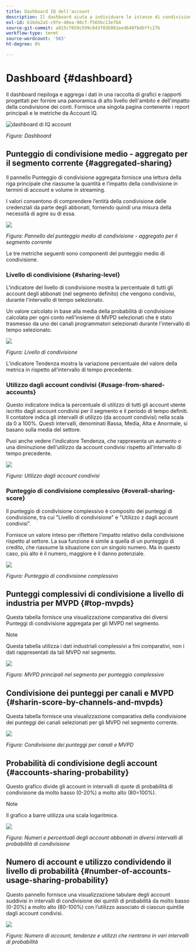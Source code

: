 ```yaml
---
title: Dashboard IQ dell'account
description: Il dashboard aiuta a individuare le istanze di condivisione delle password analizzando un'ampia gamma di dati degli utenti abbonati.
exl-id: 616da2a5-c9fe-40ea-90cf-f565bc13e764
source-git-commit: a015cf059c599c043f03b981eed640fbdbffc27b
workflow-type: tm+mt
source-wordcount: '563'
ht-degree: 0%

---
```


# Dashboard {#dashboard}

Il dashboard riepiloga e aggrega i dati in una raccolta di grafici e rapporti progettati per fornire una panoramica di alto livello dell&#39;ambito e dell&#39;impatto della condivisione dei conti. Fornisce una singola pagina contenente i report principali e le metriche da Account IQ.

![dashboard di IQ account](assets/dashboard-capture.png)


*Figura: Dashboard*

## Punteggio di condivisione medio - aggregato per il segmento corrente {#aggregated-sharing}

Il pannello Punteggio di condivisione aggregata fornisce una lettura della riga principale che riassume la quantità e l’impatto della condivisione in termini di account e volume in streaming.

I valori consentono di comprendere l’entità della condivisione delle credenziali da parte degli abbonati, fornendo quindi una misura della necessità di agire su di essa.

![](assets/aggregate-sharing-score.png)


*Figura: Pannello del punteggio medio di condivisione - aggregato per il segmento corrente*

Le tre metriche seguenti sono componenti del punteggio medio di condivisione.

### Livello di condivisione {#sharing-level}

L&#39;indicatore del livello di condivisione mostra la percentuale di tutti gli account degli abbonati (nel segmento definito) che vengono condivisi, durante l&#39;intervallo di tempo selezionato.

Un valore calcolato in base alla media della probabilità di condivisione calcolata per ogni conto nell&#39;insieme di MVPD selezionati che è stato trasmesso da uno dei canali programmatori selezionati durante l&#39;intervallo di tempo selezionato.

![](assets/sharing-level.png)


*Figura: Livello di condivisione*

L’indicatore Tendenza mostra la variazione percentuale del valore della metrica in rispetto all’intervallo di tempo precedente.

### Utilizzo dagli account condivisi {#usage-from-shared-accounts}

Questo indicatore indica la percentuale di utilizzo di tutti gli account utente iscritto dagli account condivisi per il segmento e il periodo di tempo definiti. Il contatore indica gli intervalli di utilizzo (da account condivisi) nella scala da 0 a 100%. Questi intervalli, denominati Bassa, Media, Alta e Anormale, si basano sulla media del settore.

Puoi anche vedere l&#39;indicatore Tendenza, che rappresenta un aumento o una diminuzione dell&#39;utilizzo da account condivisi rispetto all&#39;intervallo di tempo precedente.

![](assets/usage-4mshared-accounts.png)


*Figura: Utilizzo dagli account condivisi*

### Punteggio di condivisione complessivo {#overall-sharing-score}

Il punteggio di condivisione complessivo è composito dei punteggi di condivisione, tra cui &quot;Livello di condivisione&quot; e &quot;Utilizzo z dagli account condivisi&quot;.

Fornisce un valore inteso per riflettere l&#39;impatto relativo della condivisione rispetto al settore. La sua funzione è simile a quella di un punteggio di credito, che riassume la situazione con un singolo numero. Ma in questo caso, più alto è il numero, maggiore è il danno potenziale.

![](assets/overall-sharing-score.png)


*Figura: Punteggio di condivisione complessivo*

<!--### MVPDs in segment {#mvpd-in-segment}

It is a table of risk indices and accounts totals for the top MVPDs ranked by overall usage or account sharing.

![](assets/mvpds-in-segment.png)-->

## Punteggi complessivi di condivisione a livello di industria per MVPD {#top-mvpds}

Questa tabella fornisce una visualizzazione comparativa dei diversi Punteggi di condivisione aggregata per gli MVPD nel segmento.

>[!NOTE]
>
>Questa tabella utilizza i dati industriali complessivi a fini comparativi, non i dati rappresentati da tali MVPD nel segmento.

![](assets/top-mvpds.png)


*Figura: MVPD principali nel segmento per punteggio complessivo*

## Condivisione dei punteggi per canali e MVPD {#sharin-score-by-channels-and-mvpds}

Questa tabella fornisce una visualizzazione comparativa della condivisione dei punteggi dei canali selezionati per gli MVPD nel segmento corrente.

![](assets/sharing-scores-by-channels-mvpds.png)


*Figura: Condivisione dei punteggi per canali e MVPD*

## Probabilità di condivisione degli account {#accounts-sharing-probability}

Questo grafico divide gli account in intervalli di quote di probabilità di condivisione da molto basso (0-20%) a molto alto (80=100%).

>[!NOTE]
>
>Il grafico a barre utilizza una scala logaritmica.


![](assets/dashboard-ac-sharing-prob.png)


*Figura: Numeri e percentuali degli account abbonati in diversi intervalli di probabilità di condivisione*

## Numero di account e utilizzo condividendo il livello di probabilità {#number-of-accounts-usage-sharing-probability}

Questo pannello fornisce una visualizzazione tabulare degli account suddivisi in intervalli di condivisione dei quintili di probabilità da molto basso (0-20%) a molto alto (80-100%) con l’utilizzo associato di ciascun quintile dagli account condivisi.

![](assets/no-acc-usage-prob-level.png)


*Figura: Numero di account, tendenze e utilizzi che rientrano in vari intervalli di probabilità*



<!--
+++Dashboard for programmers

![dashboard of account IQ](assets/dashboard-capture.png)


*Figure: The dashboard*

## Average sharing score - aggregated for the current segment {#aggregated-sharing}

The Aggregated Sharing Score panel provides a top line readout summarizing the quantity and impact of sharing in terms of accounts and streaming volume.

The values help you understand the magnitude of credential sharing by your subscribers, hence providing a measure of the need to act upon it.

![](assets/aggregate-sharing-score.png)


*Figure: Average sharing score panel - aggregated for the current segment*

The following three metrics are components of the Average Sharing Score.

### Sharing level {#sharing-level}

The sharing level gauge shows the percentage of all your subscriber accounts (in the defined segment) that are shared, during the selected time frame.  

A value calculated based on an average of the sharing probability computed for every account in the set of selected MVPDs that has streamed from a one of the selected programmer channels during the selected time frame.

![](assets/sharing-level.png)


*Figure: Sharing level*

The Trend indicator shows the percentage change in the value of the metric in from the previous time frame.

### Usage from shared accounts {#usage-from-shared-accounts}

This gauge indicates what percent of the usage of all the subscriber accounts is from the shared accounts for the defined segment and time period. The gauge marks the ranges of usage (from shared accounts) on the scale of 0 to 100%. These ranges—named Low, Medium, High, and Abnormal—are based on the industry average.

You can also see the Trend indicator, which depicts a rise or fall in the usage from shared accounts as compared to the previous time frame.

![](assets/usage-4mshared-accounts.png)


*Figure: Usage from shared accounts*

### Overall sharing score {#overall-sharing-score}

Overall sharing score is composite of sharing scores including “Sharing level” and “z Usage from shared accounts”.

It provides a value meant to reflect the relative impact of sharing when compared to the industry. It’s purpose is similar to that of a credit score, summarizing the situation with a single number. But in this case, the higher the number the greater the potential harm.

![](assets/overall-sharing-score.png)


*Figure: Overall sharing score*

<!--### MVPDs in segment {#mvpd-in-segment}

It is a table of risk indices and accounts totals for the top MVPDs ranked by overall usage or account sharing.

![](assets/mvpds-in-segment.png)

### Industrywide overall sharing scores for MVPDs {#top-mvpds}

This table provides a comparative view of the different Aggregated Sharing Scores for the MVPDs in the segment.

>[!NOTE]
>
>This table uses overall industry data for comparative purposes, not the data represented by those MVPDs in the segment.

![](assets/top-mvpds.png)


*Figure: Top MVPDs in segment by overall score*

### Sharing score by channels and MVPDs {#sharin-score-by-channels-and-mvpds}

This table provides a comparative view of sharing scores of the selected channels for the MVPDs in the current segment.

![](assets/sharing-scores-by-channels-mvpds.png)


*Figure: Sharing scores by channels and MVPDs*

### Accounts sharing probability {#accounts-sharing-probability}

This chart partitions accounts into ranges of sharing probability quintiles from very low (0-20%) to very high (80=100%).

>[!NOTE]
>
>The bar graph uses a logarithmic scale.


![](assets/dashboard-ac-sharing-prob.png)


*Figure: Numbers and percentages of subscriber accounts in different sharing probability ranges*

### Number of accounts and usage by sharing probability level {#number-of-accounts-usage-sharing-probability}

This panel provides tabular view of  accounts partitioned into ranges of sharing probability quintiles from very low (0-20%) to very high (80-100%) with each quintile’s associated usage from shared accounts.

![](assets/no-acc-usage-prob-level.png)


*Figure: Number of accounts, trends, and usages falling in various probability ranges*

+++


+++Dashboard for MVPDs
The dashboard for MVPD users is slightly different from those of the programmer users.

![](assets/dashboard-mvpd.png)


*Figure: MVPD's Dashboard*

## Top programmers in segment by overall sharing score {#}

![](assets/top-programmers-panel.png)


*Figure: Panel showing top programmers in a segment*
+++


+++Dashboard for MVPDs
The dashboard for MVPD users is slightly different from those of the programmer users.

![](assets/dashboard-mvpd.png)


*Figure: MVPD's Dashboard*

## Top programmers in segment by overall sharing score {#}


![](assets/top-programmers-panel.png)


*Figure: Panel showing top programmers in a segment*
+++
-->